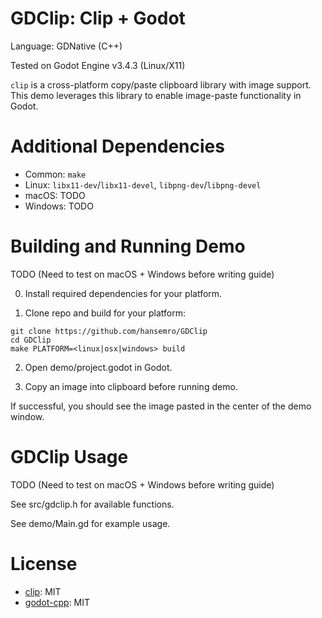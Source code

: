 # GDClip: Clip + Godot

Language: GDNative (C++)

Tested on Godot Engine v3.4.3 (Linux/X11)

`clip` is a cross-platform copy/paste clipboard library with image support. This
demo leverages this library to enable image-paste functionality in Godot.

# Additional Dependencies

- Common: `make`
- Linux: `libx11-dev`/`libx11-devel`, `libpng-dev`/`libpng-devel`
- macOS: TODO
- Windows: TODO

# Building and Running Demo

TODO (Need to test on macOS + Windows before writing guide)

0. Install required dependencies for your platform.

1. Clone repo and build for your platform:

```
git clone https://github.com/hansemro/GDClip
cd GDClip
make PLATFORM=<linux|osx|windows> build
```

2. Open demo/project.godot in Godot.

3. Copy an image into clipboard before running demo.

If successful, you should see the image pasted in the center of the demo
window.

# GDClip Usage

TODO (Need to test on macOS + Windows before writing guide)

See src/gdclip.h for available functions.

See demo/Main.gd for example usage.

# License
- [clip](https://github.com/dacap/clip): MIT
- [godot-cpp](https://github.com/godotengine/godot-cpp): MIT
